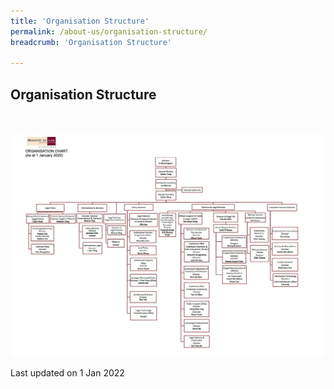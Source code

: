 ```yaml
---
title: 'Organisation Structure'
permalink: /about-us/organisation-structure/
breadcrumb: 'Organisation Structure'

---
```



Organisation Structure
---

<div class="image">
  <a href="/files/MinLaw Org Chart_01 Jan 2022.pdf">
    <br>
    <br>
    <img src="/images/MinLaw Org Chart_01 Jan 2022.jpg" title="Organisation Structure" alt="Organisation Structure">
  </a>
</div>

<p class="right-side-updated">Last updated on 1 Jan 2022</p>
